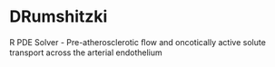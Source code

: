 # DRumshitzki
R PDE Solver - Pre-atherosclerotic ﬂow and oncotically active solute transport across the arterial endothelium
